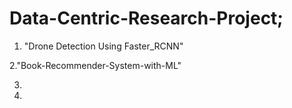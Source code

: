 # Data-Centric-Research-Project;

 1. "Drone Detection Using Faster_RCNN"

 2."Book-Recommender-System-with-ML"

 3.

 4.
